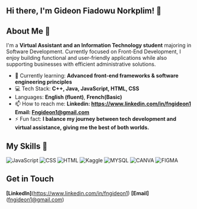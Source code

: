 ## Hi there, I'm Gideon Fiadowu Norkplim! 👋

## About Me 🚀

I'm a **Virtual Assistant and an Information Technology student** majoring in Software Development. Currently focused on Front-End Development, I enjoy building functional and user-friendly applications while also supporting businesses with efficient administrative solutions.

- 🌱 Currently learning: **Advanced front-end frameworks & software engineering principles**
- 💻 Tech Stack: **C++, Java, JavaScript, HTML, CSS**
-  Languages: **English (fluent)**, **French(Basic)**
-  📫 How to reach me: **Linkedin: https://www.linkedin.com/in/fngideon1**  **Email: Fngideon1@gmail.com**
-  ⚡ Fun fact: **I balance my journey between tech development and virtual assistance, giving me the best of both worlds.**

  ## My Skills 🧠

  ![JavaScript](https://img.shields.io/badge/-JavaScript-F7DF1E?style=flat-square&logo=javascript&logoColor=black)
![CSS](https://img.shields.io/badge/-CSS-1572B6?style=flat-square&logo=css3&logoColor=white)
![HTML](https://img.shields.io/badge/-HTML-E34F26?style=flat-square&logo=html5&logoColor=white)
![Kaggle](https://img.shields.io/badge/Kaggle-20BEFF?style=for-the-badge&logo=Kaggle&logoColor=white)
![MYSQL](https://img.shields.io/badge/MySQL-005C84?style=for-the-badge&logo=mysql&logoColor=white)
![CANVA](https://img.shields.io/badge/Canva-%2300C4CC.svg?&style=for-the-badge&logo=Canva&logoColor=white)
![FIGMA](https://img.shields.io/badge/Figma-F24E1E?style=for-the-badge&logo=figma&logoColor=white)

## Get in Touch
**[LinkedIn]**(https://www.linkedin.com/in/fngideon1)
**[Email]**(fngideon1@gmail.com)
